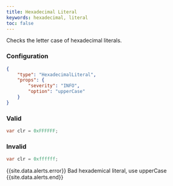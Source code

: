 ```yaml
---
title: Hexadecimal Literal
keywords: hexadecimal, literal
toc: false
---
```


Checks the letter case of hexadecimal literals.

### Configuration

```json
{
    "type": "HexadecimalLiteral",
    "props": {
        "severity": "INFO",
        "option": "upperCase"
    }
}
```

### Valid

```java
var clr = 0xFFFFFF;
```

### Invalid

```java
var clr = 0xffffff;
```

{{site.data.alerts.error}} Bad hexademical literal, use upperCase {{site.data.alerts.end}}